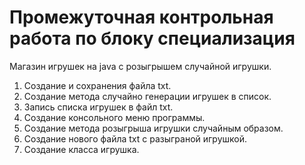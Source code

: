 # Промежуточная контрольная работа по блоку специализация
Магазин игрушек на java с розыгрышем случайной игрушки.
1. Создание и сохранения файла txt.
2. Создание метода случайно генерации игрушек в список.
3. Запись списка игрушек в файл txt.
4. Создание консольного меню программы.
5. Создание метода розыгрыша игрушки случайным образом.
6. Создание нового файла txt с разыграной игрушкой.
7. Создание класса игрушка.
